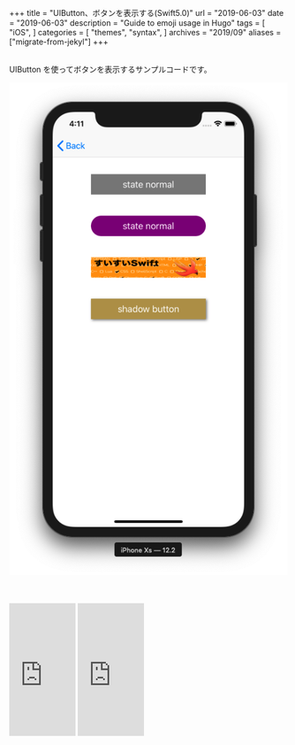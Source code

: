 +++
title = "UIButton、ボタンを表示する(Swift5.0)"
url = "2019-06-03"
date = "2019-06-03"
description = "Guide to emoji usage in Hugo"
tags = [
    "iOS",
]
categories = [
    "themes",
    "syntax",
]
archives = "2019/09"
aliases = ["migrate-from-jekyl"]
+++

<br>
UIButton を使ってボタンを表示するサンプルコードです。

![alt](1.png)

<br>

<script src="https://gist.github.com/O-Junpei/64f95b476583d978860cd9325cf06ee7.js"></script>

<br>


<iframe style="width:120px;height:240px;" marginwidth="0" marginheight="0" scrolling="no" frameborder="0" src="https://rcm-fe.amazon-adsystem.com/e/cm?ref=qf_sp_asin_til&t=swiswiswift-22&m=amazon&o=9&p=8&l=as1&IS1=1&detail=1&asins=4800712238&linkId=cf5eb23dfdb8ea2175a82241a4909a93&bc1=ffffff&lt1=_top&fc1=333333&lc1=0066c0&bg1=ffffff&f=ifr">
    </iframe>

<iframe style="width:120px;height:240px;" marginwidth="0" marginheight="0" scrolling="no" frameborder="0" src="https://rcm-fe.amazon-adsystem.com/e/cm?ref=qf_sp_asin_til&t=swiswiswift-22&m=amazon&o=9&p=8&l=as1&IS1=1&detail=1&asins=481560407X&linkId=dd525b86c693cfc3077bec2268e6d12d&bc1=ffffff&lt1=_top&fc1=333333&lc1=0066c0&bg1=ffffff&f=ifr">
        </iframe>
